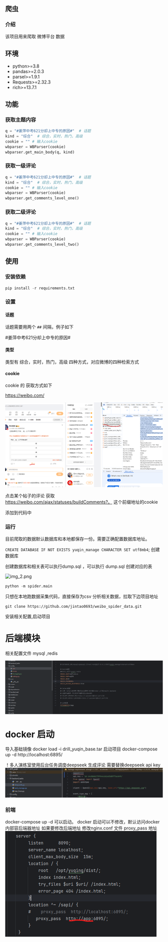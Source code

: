 

## 爬虫

### 介绍

该项目用来爬取 微博平台 数据

## 环境

- python>=3.8
- pandas>=2.0.3
- parsel>=1.9.1
- Requests>=2.32.3
- rich>=13.7.1

## 功能

### 获取主题内容
```python
q = "#姜萍中考621分却上中专的原因#"  # 话题
kind = "综合"  # 综合，实时，热门，高级
cookie = "" # 输入cookie
wbparser = WBParser(cookie)
wbparser.get_main_body(q, kind)
```
### 获取一级评论
```python
q = "#姜萍中考621分却上中专的原因#"  # 话题
kind = "综合"  # 综合，实时，热门，高级
cookie = "" # 输入cookie
wbparser = WBParser(cookie)
wbparser.get_comments_level_one()
```
### 获取二级评论

```python
q = "#姜萍中考621分却上中专的原因#"  # 话题
kind = "综合"  # 综合，实时，热门，高级
cookie = "" # 输入cookie
wbparser = WBParser(cookie)
wbparser.get_comments_level_two()
```

## 使用

### 安装依赖

```python
pip install -r requirements.txt
```

### 设置

#### 话题

话题需要用两个 `##` 间隔，例子如下

\#姜萍中考621分却上中专的原因\#

#### 类型

类型有 综合，实时，热门，高级 四种方式，对应微博的四种检索方式

#### cookie

cookie 的 获取方式如下

https://weibo.com/


![img_1.png](./images/img_1.png)

点击某个帖子的评论
获取
https://weibo.com/ajax/statuses/buildComments?。
这个前缀地址的cookie 

添加到代码中

### 运行

目前爬取的数据默认数据库和本地都保存一份。需要正确配置数据库地址。

```CREATE DATABASE IF NOT EXISTS yuqin_manage CHARACTER SET utf8mb4```; 
创建数据库


创建数据库和相关表可以执行dump.sql ，可以执行 dump.sql 创建对应的表



![img_2.png](./images/img_2.png)

```python
python -m spider.main
```
只想在本地跑数据采集代码，直接保存为csv 分析相关数据，拉取下边项目地址
```
git clone https://github.com/jintao0693/weibo_spider_data.git
 ```
安装相关配置,启动项目


# 后端模块

相关配置文件
mysql ,redis

![img_3.png](./images/img_3.png)


# docker 启动 
导入基础镜像
docker load -i drill_yuqin_base.tar
启动项目
docker-compose up -d
http://localhost:6895/


！多人演练室使用后台任务调度deepseek 生成评论
需要替换deepseek api key
![img_4.png](./images/img_4.png)




### 前端   
docker-compose up -d 可以启动。  docker 启动可以不修改，默认访问docker 内部容后端器地址
如果要修改后端地址 修改nginx.conf 文件
proxy_pass 地址
![img.png](./images/img.png)
















